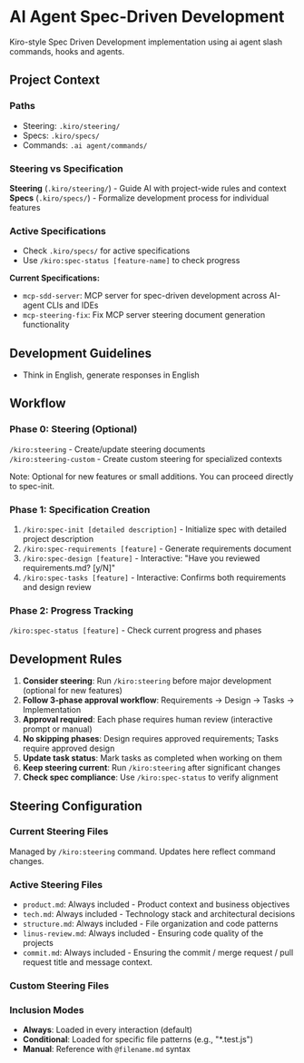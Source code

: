 # AI Agent Spec-Driven Development

Kiro-style Spec Driven Development implementation using ai agent slash commands, hooks and agents.

## Project Context

### Paths
- Steering: `.kiro/steering/`
- Specs: `.kiro/specs/`
- Commands: `.ai agent/commands/`

### Steering vs Specification

**Steering** (`.kiro/steering/`) - Guide AI with project-wide rules and context  
**Specs** (`.kiro/specs/`) - Formalize development process for individual features

### Active Specifications
- Check `.kiro/specs/` for active specifications
- Use `/kiro:spec-status [feature-name]` to check progress

**Current Specifications:**
- `mcp-sdd-server`: MCP server for spec-driven development across AI-agent CLIs and IDEs
- `mcp-steering-fix`: Fix MCP server steering document generation functionality

## Development Guidelines
- Think in English, generate responses in English

## Workflow

### Phase 0: Steering (Optional)
`/kiro:steering` - Create/update steering documents  
`/kiro:steering-custom` - Create custom steering for specialized contexts

Note: Optional for new features or small additions. You can proceed directly to spec-init.

### Phase 1: Specification Creation
1. `/kiro:spec-init [detailed description]` - Initialize spec with detailed project description
2. `/kiro:spec-requirements [feature]` - Generate requirements document
3. `/kiro:spec-design [feature]` - Interactive: "Have you reviewed requirements.md? [y/N]"
4. `/kiro:spec-tasks [feature]` - Interactive: Confirms both requirements and design review

### Phase 2: Progress Tracking
`/kiro:spec-status [feature]` - Check current progress and phases

## Development Rules
1. **Consider steering**: Run `/kiro:steering` before major development (optional for new features)
2. **Follow 3-phase approval workflow**: Requirements → Design → Tasks → Implementation
3. **Approval required**: Each phase requires human review (interactive prompt or manual)
4. **No skipping phases**: Design requires approved requirements; Tasks require approved design
5. **Update task status**: Mark tasks as completed when working on them
6. **Keep steering current**: Run `/kiro:steering` after significant changes
7. **Check spec compliance**: Use `/kiro:spec-status` to verify alignment

## Steering Configuration

### Current Steering Files
Managed by `/kiro:steering` command. Updates here reflect command changes.

### Active Steering Files
- `product.md`: Always included - Product context and business objectives
- `tech.md`: Always included - Technology stack and architectural decisions
- `structure.md`: Always included - File organization and code patterns
- `linus-review.md`: Always included - Ensuring code quality of the projects
- `commit.md`: Always included - Ensuring the commit / merge request / pull request title and message context.

### Custom Steering Files
<!-- Added by /kiro:steering-custom command -->
<!-- Format: 
- `filename.md`: Mode - Pattern(s) - Description
  Mode: Always|Conditional|Manual
  Pattern: File patterns for Conditional mode
-->

### Inclusion Modes
- **Always**: Loaded in every interaction (default)
- **Conditional**: Loaded for specific file patterns (e.g., "*.test.js")
- **Manual**: Reference with `@filename.md` syntax
